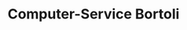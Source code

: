 ---
title: "Computer-Service Bortoli"
url: /illerkirchberg/computer-service-bortoli/
shop: Computer
---